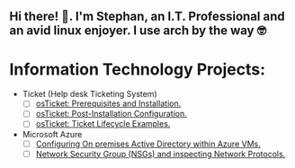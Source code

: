 ## Hi there! 👋. I'm Stephan, an I.T. Professional and an avid linux enjoyer. I use arch by the way 🤓

# Information Technology Projects:  
- Ticket (Help desk Ticketing System)  
    - [ ] [osTicket: Prerequisites and Installation.](https://github.com/stephan-agwai/Ticket.git)  
    - [ ] [osTicket: Post-Installation Configuration.](https://github.com/stephan-agwai/Ticket.git)  
    - [ ] [osTicket: Ticket Lifecycle Examples.](https://github.com/stephan-agwai/Ticket.git)  
- Microsoft Azure  
    - [ ] [Configuring On premises Active Directory within Azure VMs.](https://github.com/stephan-agwai/Microsoft-Azure.git)  
    - [ ] [Network Security Group (NSGs) and inspecting Network Protocols.](https://github.com/stephan-agwai/Microsoft-Azure.git) 
<!--
**stephan-agwai/stephan-agwai** is a ✨ _special_ ✨ repository because its `README.md` (this file) appears on your GitHub profile.

Here are some ideas to get you started:

- 🔭 I’m currently working on ...
- 🌱 I’m currently learning ...
- 👯 I’m looking to collaborate on ...
- 🤔 I’m looking for help with ...
- 💬 Ask me about ...
- 📫 How to reach me: ...
- 😄 Pronouns: ...
- ⚡ Fun fact: ...
-->

